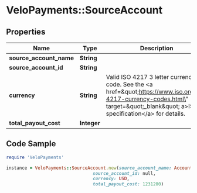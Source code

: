 # VeloPayments::SourceAccount

## Properties

Name | Type | Description | Notes
------------ | ------------- | ------------- | -------------
**source_account_name** | **String** |  | 
**source_account_id** | **String** |  | 
**currency** | **String** | Valid ISO 4217 3 letter currency code. See the &lt;a href&#x3D;\&quot;https://www.iso.org/iso-4217-currency-codes.html\&quot; target&#x3D;\&quot;_blank\&quot; a&gt;ISO specification&lt;/a&gt; for details. | 
**total_payout_cost** | **Integer** |  | 

## Code Sample

```ruby
require 'VeloPayments'

instance = VeloPayments::SourceAccount.new(source_account_name: AccountName,
                                 source_account_id: null,
                                 currency: USD,
                                 total_payout_cost: 1231200)
```


